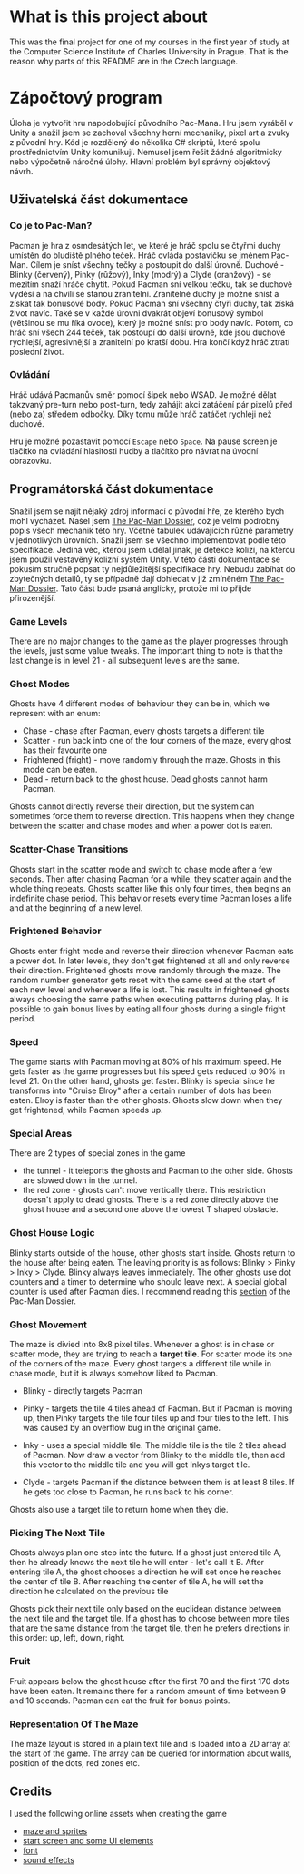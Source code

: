# What is this project about
This was the final project for one of my courses in the first year of study at the Computer Science Institute of Charles University in Prague. That is the reason why parts of this README are in the Czech language.

# Zápočtový program

Úloha je vytvořit hru napodobující původního Pac-Mana. Hru jsem vyráběl v Unity a snažil jsem se zachoval všechny herní mechaniky, pixel art a zvuky z původní hry. Kód je rozdělený do několika C# skriptů, které spolu prostřednictvím Unity komunikují. Nemusel jsem řešit žádné algoritmicky nebo výpočetně náročné úlohy. Hlavní problém byl správný objektový návrh.

## Uživatelská část dokumentace

### Co je to Pac-Man?

Pacman je hra z osmdesátých let, ve které je hráč spolu se čtyřmi duchy umístěn do bludiště plného teček. Hráč ovládá postavičku se jménem Pac-Man. Cílem je sníst všechny tečky a postoupit do další úrovně. Duchové - Blinky (červený), Pinky (růžový), Inky (modrý) a Clyde (oranžový) - se mezitím snaží hráče chytit. Pokud Pacman sní velkou tečku, tak se duchové vyděsí a na chvíli se stanou zranitelní. Zranitelné duchy je možné sníst a získat tak bonusové body. Pokud Pacman sní všechny čtyři duchy, tak získá život navíc. Také se v každé úrovni dvakrát objeví bonusový symbol (většinou se mu říká ovoce), který je možné sníst pro body navíc. Potom, co hráč sní všech 244 teček, tak postoupí do další úrovně, kde jsou duchové rychlejší, agresivnější a zranitelní po kratší dobu. Hra končí když hráč ztratí poslední život.

### Ovládání

Hráč udává Pacmanův směr pomocí šipek nebo WSAD. Je možné dělat takzvaný pre-turn nebo post-turn, tedy zahájit akci zatáčení pár pixelů před (nebo za) středem odbočky. Díky tomu může hráč zatáčet rychleji než duchové.

Hru je možné pozastavit pomocí `Escape` nebo `Space`. Na pause screen je tlačítko na ovládání hlasitosti hudby a tlačítko pro návrat na úvodní obrazovku. 

## Programátorská část dokumentace

Snažil jsem se najít nějaký zdroj informací o původní hře, ze kterého bych mohl vycházet. Našel jsem [The Pac-Man Dossier](https://pacman.holenet.info/), což je velmi podrobný popis všech mechanik této hry. Včetně tabulek udávajících různé parametry v jednotlivých úrovních. Snažil jsem se všechno implementovat podle této specifikace. Jediná věc, kterou jsem udělal jinak, je detekce kolizí, na kterou jsem použil vestavěný kolizní systém Unity. V této části dokumentace se pokusím stručně popsat ty nejdůležitější specifikace hry. Nebudu zabíhat do zbytečných detailů, ty se případně dají dohledat v již zmíněném [The Pac-Man Dossier](https://pacman.holenet.info/). Tato část bude psaná anglicky, protože mi to přijde přirozenější. 

### Game Levels 

There are no major changes to the game as the player progresses through the levels, just some value tweaks. The important thing to note is that the last change is in level 21 - all subsequent levels are the same.

### Ghost Modes

Ghosts have 4 different modes of behaviour they can be in, which we represent with an enum:

* Chase - chase after Pacman, every ghosts targets a different tile
* Scatter - run back into one of the four corners of the maze, every ghost has their favourite one
* Frightened (fright) - move randomly through the maze. Ghosts in this mode can be eaten.
* Dead - return back to the ghost house. Dead ghosts cannot harm Pacman.

Ghosts cannot directly reverse their direction, but the system can sometimes force them to reverse direction. This happens when they change between the scatter and chase modes and when a power dot is eaten.

### Scatter-Chase Transitions

Ghosts start in the scatter mode and switch to chase mode after a few seconds. Then after chasing Pacman for a while, they scatter again and the whole thing repeats. Ghosts scatter like this only four times, then begins an indefinite chase period. This behavior resets every time Pacman loses a life and at the beginning of a new level. 

### Frightened Behavior

Ghosts enter fright mode and reverse their direction whenever Pacman eats a power dot. In later levels, they don't get frightened at all and only reverse their direction. Frightened ghosts move randomly through the maze. The random number generator gets reset with the same seed at the start of each new level and whenever a life is lost. This results in frightened ghosts always choosing the same paths when executing patterns during play. It is possible to gain bonus lives by eating all four ghosts during a single fright period.

### Speed

The game starts with Pacman moving at 80% of his maximum speed. He gets faster as the game progresses but his speed gets reduced to 90% in level 21. On the other hand, ghosts get faster. Blinky is special since he transforms into "Cruise Elroy" after a certain number of dots has been eaten. Elroy is faster than the other ghosts. Ghosts slow down when they get frightened, while Pacman speeds up.

### Special Areas

There are 2 types of special zones in the game

* the tunnel - it teleports the ghosts and Pacman to the other side. Ghosts are slowed down in the tunnel.
* the red zone - ghosts can't move vertically there. This restriction doesn't apply to dead ghosts. There is a red zone directly above the ghost house and a second one above the lowest T shaped obstacle.

### Ghost House Logic

Blinky starts outside of the house, other ghosts start inside. Ghosts return to the house after being eaten. The leaving priority is as follows: Blinky > Pinky > Inky > Clyde. Blinky always leaves immediately. The other ghosts use dot counters and a timer to determine who should leave next. A special global counter is used after Pacman dies. I recommend reading this [section](https://pacman.holenet.info/#CH2_Home_Sweet_Home) of the Pac-Man Dossier.

### Ghost Movement

The maze is divied into 8x8 pixel tiles. Whenever a ghost is in chase or scatter mode, they are trying to reach a **target tile**. For scatter mode its one of the corners of the maze. Every ghost targets a different tile while in chase mode, but it is always somehow liked to Pacman.

* Blinky - directly targets Pacman

* Pinky - targets the tile 4 tiles ahead of Pacman. But if Pacman is moving up, then Pinky targets the tile four tiles up and four tiles to the left. This was caused by an overflow bug in the original game.

* Inky - uses a special middle tile. The middle tile is the tile 2 tiles ahead of Pacman. Now draw a vector from Blinky to the middle tile, then add this vector to the middle tile and you will get Inkys target tile.

* Clyde - targets Pacman if the distance between them is at least 8 tiles. If he gets too close to Pacman, he runs back to his corner.

Ghosts also use a target tile to return home when they die.

### Picking The Next Tile

Ghosts always plan one step into the future. 
If a ghost just entered tile A, then he already knows the next tile he will enter - let's call it B. 
After entering tile A, the ghost chooses a direction he will set once he reaches the center of tile B.
After reaching the center of tile A, he will set the direction he calculated on the previous tile

Ghosts pick their next tile only based on the euclidean distance between the next tile and the target tile.
If a ghost has to choose between more tiles that are the same distance from the target tile, then he prefers directions in this order: up, left, down, right. 

### Fruit 

Fruit appears below the ghost house after the first 70 and the first 170 dots have been eaten. It remains there for a random amount of time between 9 and 10 seconds. Pacman can eat the fruit for bonus points.

### Representation Of The Maze

The maze layout is stored in a plain text file and is loaded into a 2D array at the start of the game. The array can be queried for information about walls, position of the dots, red zones etc.


## Credits 

I used the following online assets when creating the game

* [maze and sprites](https://www.spriters-resource.com/arcade/pacman/sheet/52631/)
* [start screen and some UI elements](https://www.spriters-resource.com/arcade/pacman/sheet/113279/)
* [font](https://www.spriters-resource.com/arcade/pacman/sheet/73388/)
* [sound effects](https://www.sounds-resource.com/arcade/pacman/sound/10603/)

